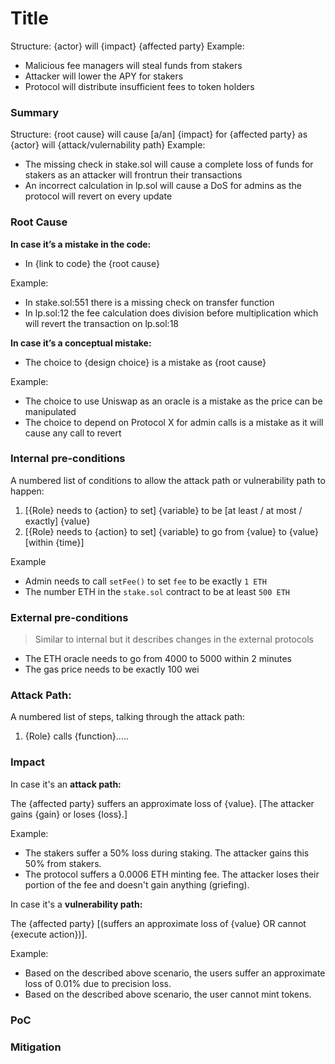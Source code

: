 # Title
Structure: {actor} will {impact} {affected party}
Example:
- Malicious fee managers will steal funds from stakers
- Attacker will lower the APY for stakers
- Protocol will distribute insufficient fees to token holders

### Summary
Structure: {root cause} will cause [a/an] {impact} for {affected party} as {actor} will {attack/vulernability path}
Example:
- The missing check in stake.sol will cause a complete loss of funds for stakers as an attacker will frontrun their transactions
- An incorrect calculation in lp.sol will cause a DoS for admins as the protocol will revert on every update

### Root Cause

__In case it’s a mistake in the code:__
- In {link to code} the {root cause}

Example:
- In stake.sol:551 there is a missing check on transfer function
- In lp.sol:12 the fee calculation does division before multiplication which will revert the transaction on lp.sol:18

__In case it’s a conceptual mistake:__
- The choice to {design choice} is a mistake as {root cause}

Example:
- The choice to use Uniswap as an oracle is a mistake as the price can be manipulated
- The choice to depend on Protocol X for admin calls is a mistake as it will cause any call to revert

### Internal pre-conditions

A numbered list of conditions to allow the attack path or vulnerability path to happen:
1. [{Role} needs to {action} to set] {variable} to be [at least / at most / exactly] {value}
2. [{Role} needs to {action} to set] {variable} to go from {value} to {value} [within {time}]

Example
- Admin needs to call `setFee()` to set `fee` to be exactly `1 ETH`
- The number ETH in the `stake.sol` contract to be at least `500 ETH`

### External pre-conditions

> Similar to internal but it describes changes in the external protocols 

- The ETH oracle needs to go from 4000 to 5000 within 2 minutes
- The gas price needs to be exactly 100 wei

### Attack Path:

A numbered list of steps, talking through the attack path:
1. {Role} calls {function}.....

### Impact
In case it's an __attack path:__

The {affected party} suffers an approximate loss of {value}. [The attacker gains {gain} or loses {loss}.]

Example:
- The stakers suffer a 50% loss during staking. The attacker gains this 50% from stakers.
- The protocol suffers a 0.0006 ETH minting fee. The attacker loses their portion of the fee and doesn't gain anything (griefing).

In case it's a __vulnerability path:__

The {affected party} [(suffers an  approximate loss of {value} OR cannot {execute action})].

Example:
- Based on the described above scenario, the users suffer an approximate loss of 0.01% due to precision loss.
- Based on the described above scenario, the user cannot mint tokens.

### PoC

### Mitigation